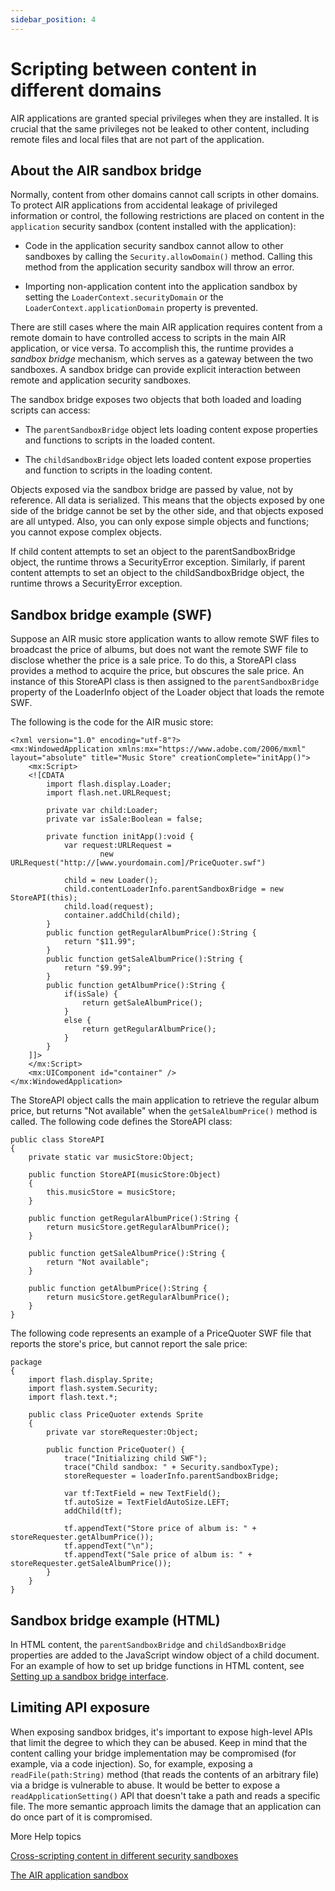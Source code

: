 ```yaml
---
sidebar_position: 4
---
```


# Scripting between content in different domains

AIR applications are granted special privileges when they are installed. It is
crucial that the same privileges not be leaked to other content, including
remote files and local files that are not part of the application.

## About the AIR sandbox bridge

Normally, content from other domains cannot call scripts in other domains. To
protect AIR applications from accidental leakage of privileged information or
control, the following restrictions are placed on content in the `application`
security sandbox (content installed with the application):

- Code in the application security sandbox cannot allow to other sandboxes by
  calling the `Security.allowDomain()` method. Calling this method from the
  application security sandbox will throw an error.

- Importing non-application content into the application sandbox by setting the
  `LoaderContext.securityDomain` or the `LoaderContext.applicationDomain`
  property is prevented.

There are still cases where the main AIR application requires content from a
remote domain to have controlled access to scripts in the main AIR application,
or vice versa. To accomplish this, the runtime provides a _sandbox bridge_
mechanism, which serves as a gateway between the two sandboxes. A sandbox bridge
can provide explicit interaction between remote and application security
sandboxes.

The sandbox bridge exposes two objects that both loaded and loading scripts can
access:

- The `parentSandboxBridge` object lets loading content expose properties and
  functions to scripts in the loaded content.

- The `childSandboxBridge` object lets loaded content expose properties and
  function to scripts in the loading content.

Objects exposed via the sandbox bridge are passed by value, not by reference.
All data is serialized. This means that the objects exposed by one side of the
bridge cannot be set by the other side, and that objects exposed are all
untyped. Also, you can only expose simple objects and functions; you cannot
expose complex objects.

If child content attempts to set an object to the parentSandboxBridge object,
the runtime throws a SecurityError exception. Similarly, if parent content
attempts to set an object to the childSandboxBridge object, the runtime throws a
SecurityError exception.

## Sandbox bridge example (SWF)

Suppose an AIR music store application wants to allow remote SWF files to
broadcast the price of albums, but does not want the remote SWF file to disclose
whether the price is a sale price. To do this, a StoreAPI class provides a
method to acquire the price, but obscures the sale price. An instance of this
StoreAPI class is then assigned to the `parentSandboxBridge` property of the
LoaderInfo object of the Loader object that loads the remote SWF.

The following is the code for the AIR music store:

```
<?xml version="1.0" encoding="utf-8"?>
<mx:WindowedApplication xmlns:mx="https://www.adobe.com/2006/mxml" layout="absolute" title="Music Store" creationComplete="initApp()">
	<mx:Script>
	<![CDATA
		import flash.display.Loader;
		import flash.net.URLRequest;

		private var child:Loader;
		private var isSale:Boolean = false;

		private function initApp():void {
			var request:URLRequest =
					new URLRequest("http://[www.yourdomain.com]/PriceQuoter.swf")

			child = new Loader();
			child.contentLoaderInfo.parentSandboxBridge = new StoreAPI(this);
			child.load(request);
			container.addChild(child);
		}
		public function getRegularAlbumPrice():String {
			return "$11.99";
		}
		public function getSaleAlbumPrice():String {
			return "$9.99";
		}
		public function getAlbumPrice():String {
			if(isSale) {
				return getSaleAlbumPrice();
			}
			else {
				return getRegularAlbumPrice();
			}
		}
	]]>
	</mx:Script>
	<mx:UIComponent id="container" />
</mx:WindowedApplication>
```

The StoreAPI object calls the main application to retrieve the regular album
price, but returns "Not available" when the `getSaleAlbumPrice()` method is
called. The following code defines the StoreAPI class:

```
public class StoreAPI
{
	private static var musicStore:Object;

	public function StoreAPI(musicStore:Object)
	{
		this.musicStore = musicStore;
	}

	public function getRegularAlbumPrice():String {
		return musicStore.getRegularAlbumPrice();
	}

	public function getSaleAlbumPrice():String {
		return "Not available";
	}

	public function getAlbumPrice():String {
		return musicStore.getRegularAlbumPrice();
	}
}
```

The following code represents an example of a PriceQuoter SWF file that reports
the store's price, but cannot report the sale price:

```
package
{
	import flash.display.Sprite;
	import flash.system.Security;
	import flash.text.*;

	public class PriceQuoter extends Sprite
	{
		private var storeRequester:Object;

		public function PriceQuoter() {
			trace("Initializing child SWF");
			trace("Child sandbox: " + Security.sandboxType);
			storeRequester = loaderInfo.parentSandboxBridge;

			var tf:TextField = new TextField();
			tf.autoSize = TextFieldAutoSize.LEFT;
			addChild(tf);

			tf.appendText("Store price of album is: " + storeRequester.getAlbumPrice());
			tf.appendText("\n");
			tf.appendText("Sale price of album is: " + storeRequester.getSaleAlbumPrice());
		}
	}
}
```

## Sandbox bridge example (HTML)

In HTML content, the `parentSandboxBridge` and `childSandboxBridge` properties
are added to the JavaScript window object of a child document. For an example of
how to set up bridge functions in HTML content, see
[Setting up a sandbox bridge interface](../../html-content-in-air/programming-html-and-javascript-in-air/cross-scripting-content-in-different-security-sandboxes.md#setting-up-a-sandbox-bridge-interface).

## Limiting API exposure

When exposing sandbox bridges, it's important to expose high-level APIs that
limit the degree to which they can be abused. Keep in mind that the content
calling your bridge implementation may be compromised (for example, via a code
injection). So, for example, exposing a `readFile(path:String)` method (that
reads the contents of an arbitrary file) via a bridge is vulnerable to abuse. It
would be better to expose a `readApplicationSetting()` API that doesn't take a
path and reads a specific file. The more semantic approach limits the damage
that an application can do once part of it is compromised.

More Help topics

[Cross-scripting content in different security sandboxes](../../html-content-in-air/programming-html-and-javascript-in-air/cross-scripting-content-in-different-security-sandboxes.md)

[The AIR application sandbox](../security-sandboxes.md#the-air-application-sandbox)
